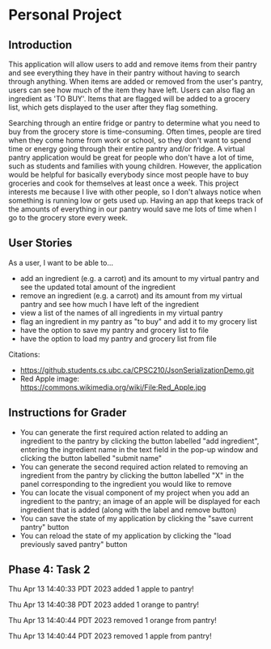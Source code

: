 # Personal Project

## Introduction

This application will allow users to add and remove items from their pantry and see everything they have in their 
pantry without having to search through anything. When items are added or  removed from the user's pantry, 
users can see how much of the item they have left. Users can also flag an ingredient as 'TO BUY'. Items that are flagged
will be added to a grocery list, which gets displayed to the user after they flag something.

Searching through an entire fridge or pantry to determine what you need to buy from the grocery store is time-consuming.
Often times, people are tired when they come home from work or school, so they don't want to spend time or energy 
going through their entire pantry and/or fridge. A virtual pantry application would be great for people who don't have 
a lot of time, such as students and families with young children. However, the application would be helpful for 
basically everybody since most people have to buy groceries and cook for themselves at least once a week. This project
interests me because I live with other people, so I don't always notice when something is running low or gets used up.
Having an app that keeps track of the amounts of everything in our pantry would save me lots of time when I 
go to the grocery store every week.




## User Stories


As a user, I want to be able to...

- add an ingredient (e.g. a carrot) and its amount to my virtual pantry and see the updated total amount 
   of the ingredient
- remove an ingredient (e.g. a carrot) and its amount from my virtual pantry and see how much I have left
  of the ingredient
- view a list of the names of all ingredients in my virtual pantry 
- flag an ingredient in my pantry as "to buy" and add it to my grocery list
- have the option to save my pantry and grocery list to file 
- have the option to load my pantry and grocery list from file 

Citations:
- https://github.students.cs.ubc.ca/CPSC210/JsonSerializationDemo.git
- Red Apple image: https://commons.wikimedia.org/wiki/File:Red_Apple.jpg 



## Instructions for Grader
- You can generate the first required action related to adding an ingredient to the pantry by clicking the button 
labelled "add ingredient", entering the ingredient name in the text field in the pop-up window and clicking the
button labelled "submit name"
- You can generate the second required action related to removing an ingredient from the pantry by clicking the button
 labelled "X" in the panel corresponding to the ingredient you would like to remove
- You can locate the visual component of my project when you add an ingredient to the pantry; an image of an apple
will be displayed for each ingredient that is added (along with the label and remove button)
- You can save the state of my application by clicking the "save current pantry" button
- You can reload the state of my application by clicking the "load previously saved pantry" button

## Phase 4: Task 2

Thu Apr 13 14:40:33 PDT 2023
added 1 apple to pantry!


Thu Apr 13 14:40:38 PDT 2023
added 1 orange to pantry!


Thu Apr 13 14:40:44 PDT 2023
removed 1 orange from pantry!


Thu Apr 13 14:40:44 PDT 2023
removed 1 apple from pantry!